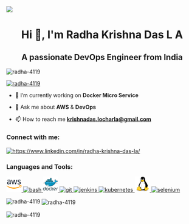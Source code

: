 <img src="https://github.com/user-attachments/assets/285ebd9c-9d98-4268-b14f-bb0f0a421535" width="75%" height="auto" />
<h1 align="center">Hi 👋, I'm Radha Krishna Das L A</h1>
<h2 align="center">A passionate DevOps Engineer from India</h2>

<p align="left"> <img src="https://komarev.com/ghpvc/?username=radha-4119&label=Profile%20views&color=0e75b6&style=flat" alt="radha-4119" /> </p>

<p align="left"> <a href="https://github.com/ryo-ma/github-profile-trophy"><img src="https://github-profile-trophy.vercel.app/?username=radha-4119" alt="radha-4119" /></a> </p>

- 🔭 I’m currently working on **Docker Micro Service**

- 💬 Ask me about **AWS** & **DevOps**

- 📫 How to reach me **krishnadas.locharla@gmail.com**

<h3 align="left">Connect with me:</h3>
<p align="left">
<a href="https://linkedin.com/in/https://www.linkedin.com/in/radha-krishna-das-la/" target="blank"><img align="center" src="https://raw.githubusercontent.com/rahuldkjain/github-profile-readme-generator/master/src/images/icons/Social/linked-in-alt.svg" alt="https://www.linkedin.com/in/radha-krishna-das-la/" height="30" width="40" /></a>
</p>

<h3 align="left">Languages and Tools:</h3>
<p align="left"> <a href="https://aws.amazon.com" target="_blank" rel="noreferrer"> <img src="https://raw.githubusercontent.com/devicons/devicon/master/icons/amazonwebservices/amazonwebservices-original-wordmark.svg" alt="aws" width="40" height="40"/> </a> <a href="https://www.gnu.org/software/bash/" target="_blank" rel="noreferrer"> <img src="https://www.vectorlogo.zone/logos/gnu_bash/gnu_bash-icon.svg" alt="bash" width="40" height="40"/> </a> <a href="https://www.docker.com/" target="_blank" rel="noreferrer"> <img src="https://raw.githubusercontent.com/devicons/devicon/master/icons/docker/docker-original-wordmark.svg" alt="docker" width="40" height="40"/> </a> <a href="https://git-scm.com/" target="_blank" rel="noreferrer"> <img src="https://www.vectorlogo.zone/logos/git-scm/git-scm-icon.svg" alt="git" width="40" height="40"/> </a> <a href="https://www.jenkins.io" target="_blank" rel="noreferrer"> <img src="https://www.vectorlogo.zone/logos/jenkins/jenkins-icon.svg" alt="jenkins" width="40" height="40"/> </a> <a href="https://kubernetes.io" target="_blank" rel="noreferrer"> <img src="https://www.vectorlogo.zone/logos/kubernetes/kubernetes-icon.svg" alt="kubernetes" width="40" height="40"/> </a> <a href="https://www.linux.org/" target="_blank" rel="noreferrer"> <img src="https://raw.githubusercontent.com/devicons/devicon/master/icons/linux/linux-original.svg" alt="linux" width="40" height="40"/> </a> <a href="https://www.selenium.dev" target="_blank" rel="noreferrer"> <img src="https://raw.githubusercontent.com/detain/svg-logos/780f25886640cef088af994181646db2f6b1a3f8/svg/selenium-logo.svg" alt="selenium" width="40" height="40"/> </a> </p>

<p><img align="left" src="https://github-readme-stats.vercel.app/api/top-langs?username=radha-4119&show_icons=true&locale=en&layout=compact" alt="radha-4119" /></p>

<p>&nbsp;<img align="center" src="https://github-readme-stats.vercel.app/api?username=radha-4119&show_icons=true&locale=en" alt="radha-4119" /></p>

<p><img align="center" src="https://github-readme-streak-stats.herokuapp.com/?user=radha-4119&" alt="radha-4119" /></p>
